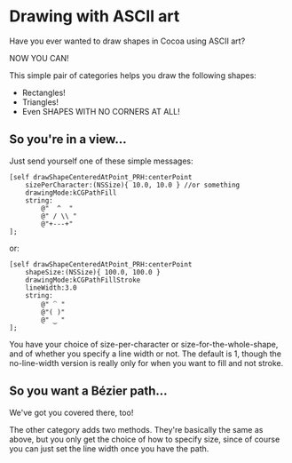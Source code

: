 # Drawing with ASCII art

Have you ever wanted to draw shapes in Cocoa using ASCII art?

NOW YOU CAN!

This simple pair of categories helps you draw the following shapes:

- Rectangles!
- Triangles!
- Even SHAPES WITH NO CORNERS AT ALL!

## So you're in a view…

Just send yourself one of these simple messages:

    [self drawShapeCenteredAtPoint_PRH:centerPoint
    	sizePerCharacter:(NSSize){ 10.0, 10.0 } //or something
    	drawingMode:kCGPathFill
    	string:
    		@"  ^  "
    		@" / \\ "
    		@"+---+"
    ];

	
or:

    [self drawShapeCenteredAtPoint_PRH:centerPoint
    	shapeSize:(NSSize){ 100.0, 100.0 }
    	drawingMode:kCGPathFillStroke
    	lineWidth:3.0
    	string:
    		@" ⁀ "
    		@"( )"
    		@" ‿ "
    ];

You have your choice of size-per-character or size-for-the-whole-shape, and of whether you specify a line width or not. The default is 1, though the no-line-width version is really only for when you want to fill and not stroke.

## So you want a Bézier path…

We've got you covered there, too!

The other category adds two methods. They're basically the same as above, but you only get the choice of how to specify size, since of course you can just set the line width once you have the path.
